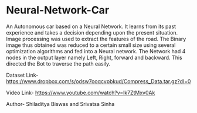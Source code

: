 # Neural-Network-Car

An Autonomous car based on a Neural Network. It learns from its past experience and takes a decision depending upon the present situation. Image processing was used to extract the features of the road. The Binary image thus obtained was reduced to a certain small size using several optimization algorithms and fed into a Neural network. The Network had 4 nodes in the output layer namely Left, Right, forward and backward. This directed the Bot to traverse the path easily.

Dataset Link- https://www.dropbox.com/s/odsw7ooqcvpbkud/Compress_Data.tar.gz?dl=0

Video Link- https://www.youtube.com/watch?v=lk7ZtMxv0Ak


Author- Shiladitya Biswas and Srivatsa Sinha

